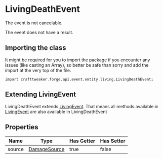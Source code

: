 # LivingDeathEvent

The event is not cancelable.

The event does not have a result.

## Importing the class

It might be required for you to import the package if you encounter any issues (like casting an Array), so better be safe than sorry and add the import at the very top of the file.
```zenscript
import crafttweaker.forge.api.event.entity.living.LivingDeathEvent;
```


## Extending LivingEvent

LivingDeathEvent extends [LivingEvent](/forge/api/event/entity/living/LivingEvent). That means all methods available in [LivingEvent](/forge/api/event/entity/living/LivingEvent) are also available in LivingDeathEvent

## Properties

|  Name  |                          Type                          | Has Getter | Has Setter |
|--------|--------------------------------------------------------|------------|------------|
| source | [DamageSource](/vanilla/api/world/damage/DamageSource) | true       | false      |

